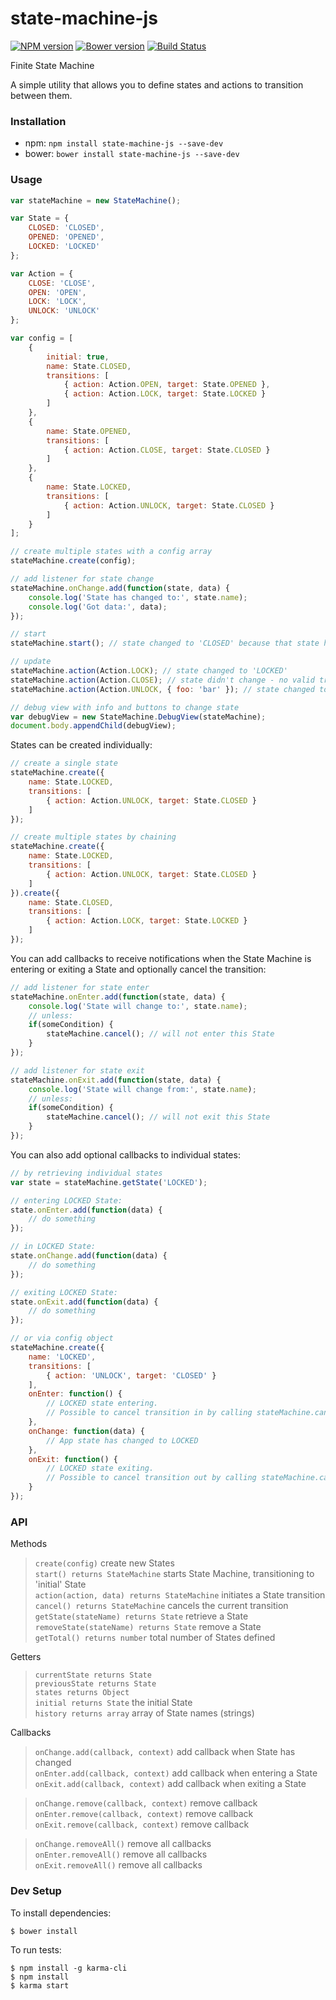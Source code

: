 # state-machine-js

[![NPM version](https://badge.fury.io/js/state-machine-js.svg)](http://badge.fury.io/js/state-machine-js) [![Bower version](https://badge.fury.io/bo/state-machine-js.svg)](http://badge.fury.io/bo/state-machine-js) [![Build Status](https://secure.travis-ci.org/ianmcgregor/state-machine-js.png)](https://travis-ci.org/ianmcgregor/state-machine-js)

Finite State Machine

A simple utility that allows you to define states and actions to transition between them.

### Installation

* npm: ```npm install state-machine-js --save-dev```
* bower: ```bower install state-machine-js --save-dev```

### Usage

```javascript
var stateMachine = new StateMachine();

var State = {
    CLOSED: 'CLOSED',
    OPENED: 'OPENED',
    LOCKED: 'LOCKED'
};

var Action = {
    CLOSE: 'CLOSE',
    OPEN: 'OPEN',
    LOCK: 'LOCK',
    UNLOCK: 'UNLOCK'
};

var config = [
    {
        initial: true,
        name: State.CLOSED,
        transitions: [
            { action: Action.OPEN, target: State.OPENED },
            { action: Action.LOCK, target: State.LOCKED }
        ]
    },
    {
        name: State.OPENED,
        transitions: [
            { action: Action.CLOSE, target: State.CLOSED }
        ]
    },
    {
        name: State.LOCKED,
        transitions: [
            { action: Action.UNLOCK, target: State.CLOSED }
        ]
    }
];

// create multiple states with a config array
stateMachine.create(config);

// add listener for state change
stateMachine.onChange.add(function(state, data) {
    console.log('State has changed to:', state.name);
    console.log('Got data:', data);
});

// start
stateMachine.start(); // state changed to 'CLOSED' because that state has 'initial' flag

// update
stateMachine.action(Action.LOCK); // state changed to 'LOCKED'
stateMachine.action(Action.CLOSE); // state didn't change - no valid transition for 'CLOSE' from 'LOCKED'
stateMachine.action(Action.UNLOCK, { foo: 'bar' }); // state changed to 'CLOSED', date sent through

// debug view with info and buttons to change state
var debugView = new StateMachine.DebugView(stateMachine);
document.body.appendChild(debugView);

```

States can be created individually:

```javascript
// create a single state
stateMachine.create({
    name: State.LOCKED,
    transitions: [
        { action: Action.UNLOCK, target: State.CLOSED }
    ]
});

// create multiple states by chaining
stateMachine.create({
    name: State.LOCKED,
    transitions: [
        { action: Action.UNLOCK, target: State.CLOSED }
    ]
}).create({
    name: State.CLOSED,
    transitions: [
        { action: Action.LOCK, target: State.LOCKED }
    ]
});
```

You can add callbacks to receive notifications when the State Machine is entering or exiting a State and optionally cancel the transition:

```javascript
// add listener for state enter
stateMachine.onEnter.add(function(state, data) {
    console.log('State will change to:', state.name);
    // unless:
    if(someCondition) {
        stateMachine.cancel(); // will not enter this State
    }
});

// add listener for state exit
stateMachine.onExit.add(function(state, data) {
    console.log('State will change from:', state.name);
    // unless:
    if(someCondition) {
        stateMachine.cancel(); // will not exit this State
    }
});
```

You can also add optional callbacks to individual states:

```javascript
// by retrieving individual states
var state = stateMachine.getState('LOCKED');

// entering LOCKED State:
state.onEnter.add(function(data) {
    // do something
});

// in LOCKED State:
state.onChange.add(function(data) {
    // do something
});

// exiting LOCKED State:
state.onExit.add(function(data) {
    // do something
});

// or via config object
stateMachine.create({
	name: 'LOCKED',
	transitions: [
		{ action: 'UNLOCK', target: 'CLOSED' }
	],
	onEnter: function() {
		// LOCKED state entering.
		// Possible to cancel transition in by calling stateMachine.cancel()
	},
	onChange: function(data) {
		// App state has changed to LOCKED
	},
	onExit: function() {
		// LOCKED state exiting.
		// Possible to cancel transition out by calling stateMachine.cancel()
	}
});
```

### API

Methods

>`create(config)` create new States  
`start() returns StateMachine` starts State Machine, transitioning to 'initial' State  
`action(action, data) returns StateMachine` initiates a State transition  
`cancel() returns StateMachine` cancels the current transition  
`getState(stateName) returns State` retrieve a State  
`removeState(stateName) returns State` remove a State  
`getTotal() returns number` total number of States defined  

Getters

>`currentState returns State`  
`previousState returns State`  
`states returns Object`  
`initial returns State` the initial State  
`history returns array` array of State names (strings)  

Callbacks

>`onChange.add(callback, context)` add callback when State has changed  
`onEnter.add(callback, context)` add callback when entering a State  
`onExit.add(callback, context)` add callback when exiting a State  

>`onChange.remove(callback, context)` remove callback  
`onEnter.remove(callback, context)` remove callback  
`onExit.remove(callback, context)` remove callback  

>`onChange.removeAll()` remove all callbacks  
`onEnter.removeAll()` remove all callbacks  
`onExit.removeAll()` remove all callbacks  


### Dev Setup

To install dependencies:

```
$ bower install
```

To run tests:

```
$ npm install -g karma-cli
$ npm install
$ karma start
```
